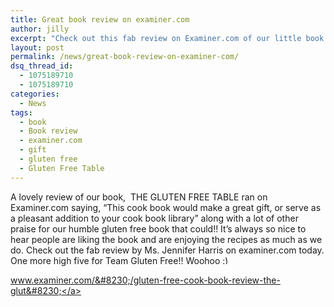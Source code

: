 ```yaml
---
title: Great book review on examiner.com
author: jilly
excerpt: "Check out this fab review on Examiner.com of our little book that could. It's always great to to know people are enjoying the book and recipes. Go Team Gluten Free!! "
layout: post
permalink: /news/great-book-review-on-examiner-com/
dsq_thread_id:
  - 1075189710
  - 1075189710
categories:
  - News
tags:
  - book
  - Book review
  - examiner.com
  - gift
  - gluten free
  - Gluten Free Table
---
```

A lovely review of our book,  THE GLUTEN FREE TABLE ran on Examiner.com saying, “This cook book would make a great gift, or serve as a pleasant addition to your cook book library” along with a lot of other praise for our humble gluten free book that could!! It&#8217;s always so nice to hear people are liking the book and are enjoying the recipes as much as we do. Check out the fab review by Ms. Jennifer Harris on examiner.com today. One more high five for Team Gluten Free!! Woohoo <img src="http://lagassegirls.dev/wp-includes/images/smilies/simple-smile.png" alt=":)" class="wp-smiley" style="height: 1em; max-height: 1em;" />

<a title="http://www.examiner.com/review/gluten-free-cook-book-review-the-gluten-free-table-by-the-lagasse-girls" href="http://www.google.com/url?sa=X&q=http://www.examiner.com/review/gluten-free-cook-book-review-the-gluten-free-table-by-the-lagasse-girls&ct=ga&cad=CAcQAhgBIAEoBDAAOABA3KyxiAVIAVgAYgVlbi1VUw&cd=xC0SRdpbF5s&usg=AFQjCNEWouHS4BCDnVO8FFOA54YGkA8QBQ" target="_blank">www.examiner.com/&#8230;/gluten-free-cook-book-review-the-glut&#8230;</a>